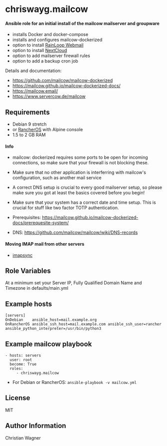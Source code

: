 chriswayg.mailcow
=================

#### Ansible role for an initial install of the mailcow mailserver and groupware

- installs Docker and docker-compose
- installs and configures mailcow-dockerized
- option to install [RainLoop Webmail](https://www.rainloop.net/)
- option to install [NextCloud](https://nextcloud.com/)
- option to add mailserver firewall rules
- option to add a backup cron job

Details and documentation:
- https://github.com/mailcow/mailcow-dockerized
- https://mailcow.github.io/mailcow-dockerized-docs/
- https://mailcow.email/
- https://www.servercow.de/mailcow

Requirements
------------

- Debian 9 stretch
- or [RancherOS](https://rancher.com/rancher-os/) with Alpine console
- 1.5 to 2 GB RAM

#### Info

- mailcow: dockerized requires some ports to be open for incoming connections, so make sure that your firewall is not blocking these.
- Make sure that no other application is interferring with mailcow's configuration, such as another mail service
- A correct DNS setup is crucial to every good mailserver setup, so please make sure you got at least the basics covered before you begin!
- Make sure that your system has a correct date and time setup. This is crucial for stuff like two factor TOTP authentication.

- Prerequisites: https://mailcow.github.io/mailcow-dockerized-docs/prerequesite-system/
- DNS: https://github.com/mailcow/mailcow/wiki/DNS-records

#### Moving IMAP mail from other servers

* [imapsync](https://github.com/imapsync/imapsync)

Role Variables
--------------

At a minimum set your Server IP, Fully Qualified Domain Name and Timezone in defaults/main.yml

Example hosts
-------------

    [servers]
    OnDebian    ansible_host=mail.example.org
    OnRancherOS ansible_ssh_host=mail.example.com ansible_ssh_user=rancher ansible_python_interpreter=/usr/bin/python3

Example mailcow playbook
----------------

    - hosts: servers
      user: root
      become: True
      roles:
         - chriswayg.mailcow


- For Debian or RancherOS: `ansible-playbook -v mailcow.yml`

License
-------

MIT

Author Information
------------------

Christian Wagner
